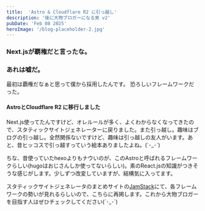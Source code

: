 ```yaml
---
title:  'Astro & Cloudflare R2 に引っ越し'
description: '後に大物ブロガーになる男 v2'
pubDate: 'Feb 08 2025'
heroImage: '/blog-placeholder-2.jpg'
---
```


### Next.jsが覇権だと言ったな。
### あれは嘘だ。

最初は覇権だなぁと思って僕から採用したんです。
恐ろしいフレームワークだった。

#### AstroとCloudflare R2 に移行しました

Next.js使ってたんですけど、オレルールが多く、よくわからなくなってきたので、スタティックサイトジェネレーターに戻りました。また引っ越し。趣味はブログの引っ越し。全然関係ないですけど、趣味は引っ越しの友人がいます。あと、昔ヒッコスで引っ越すっていう絵本ありましたよね。(´･_･`)

ちな、昔使っていたhexoよりもナウいのが、このAstroと呼ばれるフレームワークらしい(hugoはおじさんしか使ってないらしい)。素のReact.jsの知識がつきそうな感じがします。少しずつ改変していますが、結構気に入ってます。

スタティックサイトジェネレータのまとめサイトの[JamStack](https://jamstack.org/generators/)にて、各フレームワークの勢いが見れるらしいので、こちらに再掲します。これから大物ブロガーを目指す人はぜひチェックしてください(´･_･`)